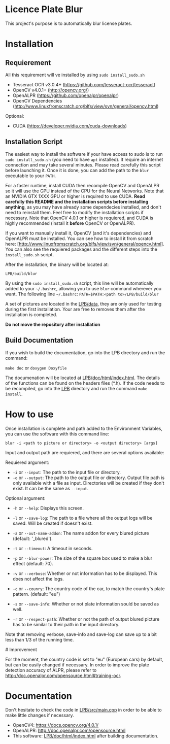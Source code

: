 # Licence Plate Blur

This project's purpose is to automatically blur license plates.

# Installation

## Requierement

All this requirement will ve installed by using `sudo install_sudo.sh`
- Tesseract OCR v3.0.4+ (https://github.com/tesseract-ocr/tesseract)
- OpenCV v4.0.1+ (http://opencv.org/)
- OpenALPR (https://github.com/openalpr/openalpr)
- OpenCV Dependencies (http://www.linuxfromscratch.org/blfs/view/svn/general/opencv.html)

Optional:
- CUDA (https://developer.nvidia.com/cuda-downloads)



## Installation Script

The easiest way to install the software if your have access to sudo is to run `sudo install_sudo.sh` (you need to have `apt` installed). It require an internet connection and may take several minutes. Please read carefully this script before launching it. Once it is done, you can add the path to the `blur` executable to your `PATH`.

For a faster runtime, install CUDA then recompile OpenCV and OpenALPR so it will use the GPU instead of the CPU for the Neural Networks. Note that an NVIDIA GTX 1XXX GPU or higher is required to use CUDA.
**Read carefully this README and the installation scripts before installing anything**, as you may have already some dependecies installed, and don't need to reinstall them. Feel free to modify the installation scripts if necessary. Note that OpenCV 4.0.1 or higher is requiered, and CUDA is highly recommended (install it **before** OpenCV or OpenALPR).

If you want to manually install it, OpenCV (and it's dependencies) and OpenALPR must be installed. You can see how to install it from scratch here: [http://www.linuxfromscratch.org/blfs/view/svn/general/opencv.html]. You can also see the requiered packages and the different steps into the `install_sudo.sh` script.

After the installation, the binary will be located at:

`LPB/build/blur`

By using the `sudo install_sudo.sh` script, this line will be automatically added to your `~/.bashrc`, allowing you to use `blur` command wherever you want.
The following line  `~/.bashrc`:
`PATH=$PATH:<path to>/LPB/build/blur`

A set of pictures are located in the [LPB/data](LPB/data), they are only used for testing during the first installation. Your are free to removes them after the installation is completed.

**Do not move the repository after installation**



## Build Documentation

If you wish to build the documentation, go into the LPB directory and run the command:

`make doc` or `doxygen Doxyfile`

The documenation will be located at [LPB/doc/html/index.html](LPB/doc/html/index.html). The details of the functions can be found on the headers files (*.h).
If the code needs to be recompiled, go into the [LPB](LPB) directory and run the command `make install`.



# How to use

Once installation is complete and path added to the Environment Variables, you can use the software with this command line:

`blur -i <path to picture or directory> -o <output directory> [args]`

Input and output path are requiered, and there are several options available:

Requiered argument:

- `-i` or `--input`:  The path to the input file or directory.
- `-o` or `--output`: The path to the output file or directory. Output file path is only available with a file as input. Directories will be created if they don't exist. It can be the same as `--input`.

Optional argument:

- `-h` or `--help`:           Displays this screen.
- `-l` or `--save-log`:       The path to a file where all the output logs will be saved. Will be created if doesn't exist.
- `-a` or `--out-name-addon`: The name addon for every blured picture (default: '_blured').
- `-t` or `--timeout`:        A timeout in seconds.
- `-p` or `--blur-power`:     The size of the square box used to make a blur effect (default: 70).
- `-v` or `--verbose`:        Whether or not information has to be displayed. This does not affect the logs.
- `-c` or `--counry`:         The country code of the car, to match the country's plate pattern. (default: "eu")

- `-s` or `--save-info`:      Whether or not plate information sould be saved as well.
- `-r` or `--respect-path`:   Whether or not the path of output blured picture has to be similar to their path in the input directory.

Note that removing verbose, save-info and save-log can save up to a bit less than 1/3 of the running time.



# Improvement

For the moment, the country code is set to "eu" (European cars) by default, but can be easily changed if necessary.
In order to improve the plate detection accuracy of ALPR, please refer to <http://doc.openalpr.com/opensource.html#training-ocr>.



# Documentation

Don't hesitate to check the code in [LPB/src/main.cpp](LPB/src/main.cpp) in order to be able to make little changes if necessary.

- OpenCV4: <https://docs.opencv.org/4.0.1/>
- OpenALPR: <http://doc.openalpr.com/opensource.html>
- This software: [LPB/doc/html/index.html](LPB/doc/html/index.html) after building documentation.
